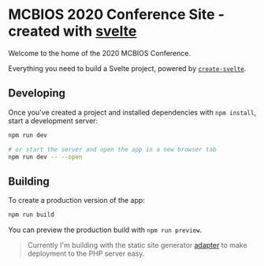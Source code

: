 # MCBIOS 2020 Conference Site - created with [svelte](https://github.com/sveltejs/svelte)

Welcome to the home of the 2020 MCBIOS Conference.

Everything you need to build a Svelte project, powered by [`create-svelte`](https://github.com/sveltejs/kit/tree/master/packages/create-svelte).

## Developing

Once you've created a project and installed dependencies with `npm install`, start a development server:

```bash
npm run dev

# or start the server and open the app in a new browser tab
npm run dev -- --open
```

## Building

To create a production version of the app:

```bash
npm run build
```

You can preview the production build with `npm run preview`.

> Currently I'm building with the static site generator [adapter](https://kit.svelte.dev/docs/adapters) to make deployment to the PHP server easy.
